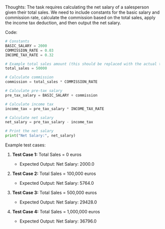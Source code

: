 Thoughts: The task requires calculating the net salary of a salesperson given their total sales. We need to include constants for the basic salary and commission rate, calculate the commission based on the total sales, apply the income tax deduction, and then output the net salary.

Code:
```py
# Constants
BASIC_SALARY = 2000
COMMISSION_RATE = 0.03
INCOME_TAX_RATE = 0.32

# Example total sales amount (this should be replaced with the actual total sales variable)
total_sales = 50000

# Calculate commission
commission = total_sales * COMMISSION_RATE

# Calculate pre-tax salary
pre_tax_salary = BASIC_SALARY + commission

# Calculate income tax
income_tax = pre_tax_salary * INCOME_TAX_RATE

# Calculate net salary
net_salary = pre_tax_salary - income_tax

# Print the net salary
print("Net Salary:", net_salary)
```

Example test cases:

1. **Test Case 1:** Total Sales = 0 euros
   - Expected Output: Net Salary: 2000.0

2. **Test Case 2:** Total Sales = 100,000 euros
   - Expected Output: Net Salary: 5764.0

3. **Test Case 3:** Total Sales = 500,000 euros
   - Expected Output: Net Salary: 29428.0

4. **Test Case 4:** Total Sales = 1,000,000 euros
   - Expected Output: Net Salary: 36796.0